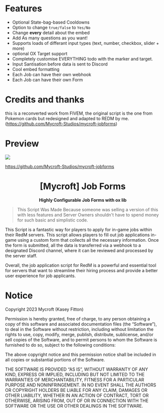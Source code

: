 # Features
- Optional State-bag-based Cooldowns
- Option to change `true/false` to `Yes/No`
- Change **every** detail about the embed
- Add As many questions as you want!
- Supports loads of differant input types (text, number, checkbox, slider + more)
- optional OX Target support
- Completely customise EVERYTHING todo with the marker and target.
- Input Santisation before data is sent to Discord
- Cool embed formatting
- Each Job can have their own webhook
- Each Job can have their own Form

# Credits and thanks
this is a reconverted work from FIVEM, the original script is the one from Pokemon cards but redesigned and adapted to REDM by me.
(https://github.com/Mycroft-Studios/mycroft-jobforms)

# Preview
[![](https://i.imgur.com/5ej6Teu.png)](https://streamable.com/gex5u0)

https://github.com/Mycroft-Studios/mycroft-jobforms

<h1 align='center'>[Mycroft] Job Forms </a></h1><p align='center'><b>Highly Configurable Job Forms with ox lib</b></h5>

> This Script Was Made Because someone was selling a version of this with less features and Server Owners shouldn't have to spend money for such basic and simplistic code.

This Script is a fantastic way for players to apply for in-game jobs within their RedM servers. This script allows players to fill out job applications in-game using a custom form that collects all the necessary information. Once the form is submitted, all the data is transferred via a webhook to a designated Discord channel, where it can
be reviewed and processed by the server staff.

Overall, the job application script for RedM is a powerful and essential tool for servers that want to streamline their hiring process and provide a better user experience for job applicants.

# Notice
Copyright 2023 Mycroft (Kasey Fitton)

Permission is hereby granted, free of charge, to any person obtaining a copy of this software and associated documentation files (the “Software”), to deal in the Software without restriction, including without limitation the rights to use, copy, modify, merge, publish, distribute, sublicense, and/or sell copies of the Software, and to permit persons to whom the Software is furnished to do so, subject to the following conditions:

The above copyright notice and this permission notice shall be included in all copies or substantial portions of the Software.

THE SOFTWARE IS PROVIDED “AS IS”, WITHOUT WARRANTY OF ANY KIND, EXPRESS OR IMPLIED, INCLUDING BUT NOT LIMITED TO THE WARRANTIES OF MERCHANTABILITY, FITNESS FOR A PARTICULAR PURPOSE AND NONINFRINGEMENT. IN NO EVENT SHALL THE AUTHORS OR COPYRIGHT HOLDERS BE LIABLE FOR ANY CLAIM, DAMAGES OR OTHER LIABILITY, WHETHER IN AN ACTION OF CONTRACT, TORT OR OTHERWISE, ARISING FROM, OUT OF OR IN CONNECTION WITH THE SOFTWARE OR THE USE OR OTHER DEALINGS IN THE SOFTWARE.
